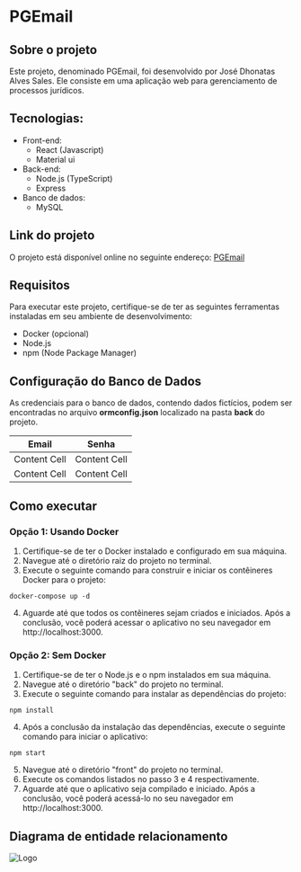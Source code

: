 # PGEmail

## Sobre o projeto
Este projeto, denominado PGEmail, foi desenvolvido por José Dhonatas Alves Sales. Ele consiste em uma aplicação web para gerenciamento de processos jurídicos.

## Tecnologias:
- Front-end:
  - React (Javascript)
  - Material ui
- Back-end:
  - Node.js (TypeScript)
  - Express
- Banco de dados:
  - MySQL  

## Link do projeto
O projeto está disponível online no seguinte endereço: [PGEmail](https://pge.josedhonatas.ninja)

## Requisitos
Para executar este projeto, certifique-se de ter as seguintes ferramentas instaladas em seu ambiente de desenvolvimento:

- Docker (opcional)
- Node.js
- npm (Node Package Manager)

## Configuração do Banco de Dados
As credenciais para o banco de dados, contendo dados fictícios, podem ser encontradas no arquivo **ormconfig.json** localizado na pasta **back** do projeto.

| Email  | Senha |
| ------------- | ------------- |
| Content Cell  | Content Cell  |
| Content Cell  | Content Cell  |

## Como executar

### Opção 1: Usando Docker

1. Certifique-se de ter o Docker instalado e configurado em sua máquina.
2. Navegue até o diretório raiz do projeto no terminal.
3. Execute o seguinte comando para construir e iniciar os contêineres Docker para o projeto:
```shell script
docker-compose up -d
```
4. Aguarde até que todos os contêineres sejam criados e iniciados. Após a conclusão, você poderá acessar o aplicativo no seu navegador em http://localhost:3000.

### Opção 2: Sem Docker

1. Certifique-se de ter o Node.js e o npm instalados em sua máquina.
2. Navegue até o diretório "back" do projeto no terminal.
3. Execute o seguinte comando para instalar as dependências do projeto:
```shell script
npm install
```
4. Após a conclusão da instalação das dependências, execute o seguinte comando para iniciar o aplicativo:
```shell script
npm start
```
5. Navegue até o diretório "front" do projeto no terminal.
6. Execute os comandos listados no passo 3 e 4 respectivamente.
7. Aguarde até que o aplicativo seja compilado e iniciado. Após a conclusão, você poderá acessá-lo no seu navegador em http://localhost:3000.

## Diagrama de entidade relacionamento
![Logo](https://drive.google.com/uc?export=view&id=1GGziIrrbY5IHhsBQfB-ZlrM6_8Hd03_y)


